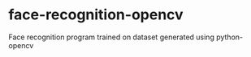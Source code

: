 # face-recognition-opencv
Face recognition program trained on dataset generated using python-opencv
